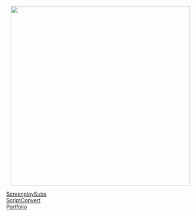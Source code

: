 <p align="center">
  <img width="480" src="https://media.giphy.com/media/RyXVu4ZW454IM/giphy-downsized.gif">
</p>

[ScreenplaySubs](https://screenplaysubs.com/) <br/>
[ScriptConvert](https://scriptconvert.com/) <br/>
[Portfolio](https://egan.dev)
